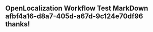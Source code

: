 <properties
ms.topic="hero-topic"
ms.test1="hero-topic"
ms.test2="test"/>

## OpenLocalization Workflow Test MarkDown afbf4a16-d8a7-405d-a67d-9c124e70df96 thanks!
